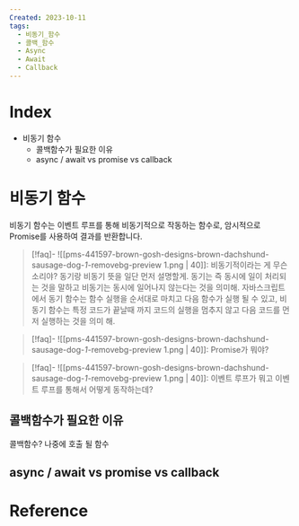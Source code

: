 ```yaml
---
Created: 2023-10-11
tags:
  - 비동기_함수
  - 콜백_함수
  - Async
  - Await
  - Callback
---
```

# Index
- 비동기 함수
    - 콜백함수가 필요한 이유
    - async / await vs promise vs callback
# 비동기 함수
비동기 함수는 이벤트 루프를 통해 비동기적으로 작동하는 함수로, 암시적으로 Promise를 사용하여 결과를 반환합니다. 

> [!faq]- ![[pms-441597-brown-gosh-designs-brown-dachshund-sausage-dog-_1_-removebg-preview 1.png | 40]]: 비동기적이라는 게 무슨 소리야? 
> 동기랑 비동기 뜻을 일단 먼저 설명할게. 동기는 즉 동시에 일이 처리되는 것을 말하고 비동기는 동시에 일어나지 않는다는 것을 의미해.
> 자바스크립트에서 동기 함수는 함수 실행을 순서대로 마치고 다음 함수가 실행 될 수 있고, 비동기 함수는 특정 코드가 끝날때 까지 코드의 실행을 멈추지 않고 다음 코드를 먼저 실행하는 것을 의미 해. 

> [!faq]- ![[pms-441597-brown-gosh-designs-brown-dachshund-sausage-dog-_1_-removebg-preview 1.png | 40]]: Promise가 뭐야?
> 

> [!faq]- ![[pms-441597-brown-gosh-designs-brown-dachshund-sausage-dog-_1_-removebg-preview 1.png | 40]]: 이벤트 루프가 뭐고 이벤트 루프를 통해서 어떻게 동작하는데?
> 

## 콜백함수가 필요한 이유
콜백함수? 나중에 호출 될 함수

## async / await vs promise vs callback

# Reference
